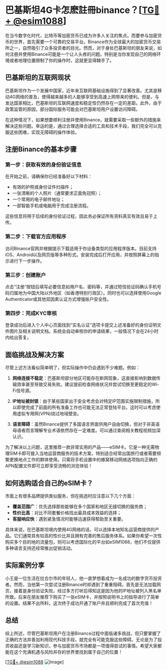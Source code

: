 # 巴基斯坦4G卡怎麽註冊binance？[[TG💪+ @esim1088](https://t.me/s/esim1088)]

在当今数字化时代，比特币等加密货币已成为许多人关注的焦点。而要参与加密货币的世界，首先需要一个可靠的交易平台。Binance作为全球最大的加密货币交易所之一，自然吸引了众多投资者的目光。然而，对于身处巴基斯坦的朋友来说，如何注册并使用Binance可能是一个让人头疼的问题。特别是当你发现自己的网络环境或者地理位置限制了你的操作时，这就更显得棘手了。

## 巴基斯坦的互联网现状

巴基斯坦作为一个发展中国家，近年来互联网基础设施得到了显著改善。尤其是移动4G网络的普及，使得越来越多的人能够享受到高速上网带来的便利。但是，与发达国家相比，巴基斯坦的互联网速度和稳定性仍然存在一定的差距。此外，由于政策监管的原因，部分国际服务可能会对巴基斯坦用户设置访问障碍。

在这种情况下，如果想要顺利注册并使用Binance，就需要采取一些额外的措施来解决这些问题。幸运的是，通过合理选择合适的工具和技术手段，我们完全可以克服这些困难，实现无障碍的操作体验。

## 注册Binance的基本步骤

### 第一步：获取有效的身份验证信息

在开始之前，请确保你已经准备好以下材料：

- 有效的护照或身份证件扫描件；
- 一张清晰的个人照片（通常要求正面免冠照）；
- 一个常用的电子邮件地址；
- 一部智能手机或电脑用于完成注册流程。

这些信息将用于后续的身份验证过程，因此务必保证所有资料真实有效且易于上传。

### 第二步：下载官方应用程序

访问Binance官网并根据提示下载适用于你设备类型的应用程序版本。目前支持iOS、Android以及网页版等多种形式。安装完成后打开应用，并按照屏幕上的指示进行下一步操作。

### 第三步：创建账户

点击“注册”按钮后填写必要信息如用户名、密码等，并通过短信验证码确认手机号码归属地为中国大陆以外地区（如香港特别行政区）。同时也可以选择使用Google Authenticator或其他双因素认证方式增强账户安全性。

### 第四步：完成KYC审核

登录成功后进入个人中心页面找到“实名认证”选项卡提交上述准备好的身份证明文件图片及相关说明文档。系统会自动审核你的申请结果，一般情况下会在24小时内给出答复。

## 面临挑战及解决方案

尽管上述方法看似简单明了，但实际操作中仍会遇到不少难题。例如：

1. **网络连接不稳定**：巴基斯坦部分地区可能存在断网现象，这直接影响到数据传输效率甚至导致交易失败。建议提前检查网络状况并尝试切换至更稳定的Wi-Fi信号源。
   
2. **IP地址被封锁**：由于某些国家出于安全考虑会对特定IP范围实施限制措施，所以即使完成了前面的所有准备工作也可能无法正常登陆平台。这时可以考虑使用虚拟专用网(VPN)绕过地域壁垒。

3. **语言障碍**：虽然Binance提供了多国语言界面供用户自由切换，但对于非英语母语者而言理解专业术语依然存在一定难度。可以通过查阅相关教程视频加深认识。

为了解决以上问题，这里推荐一款非常实用的产品——eSIM卡。它是一种无需物理SIM卡即可接入当地运营商服务的技术方案，特别适合经常出国旅行或者需要频繁更换地点工作的群体使用。只需将手机设置中的蜂窝移动网络选项指向正确的APN配置文件即可立即享受流畅的浏览体验！

## 如何选购适合自己的eSIM卡？

市面上有很多品牌提供类似服务，但在挑选时应注意以下几个方面：

- **覆盖范围广**：优先选择那些能够在多个国家和地区无缝切换的服务商；
- **性价比高**：对比不同套餐价格找出最具成本效益的选择；
- **客服响应快**：遇到紧急情况时能够迅速获得帮助至关重要。

具体来说，在巴基斯坦境内使用4G网络的话，可以选择本地知名运营商提供的产品。它们通常具有较高的性价比并且拥有完善的售后服务体系。如果你希望一次性购买多个目的地的流量包，则可以考虑国际化的平台如eSIM1088，他们不仅提供多种语言支持还经常推出促销活动。

## 实际案例分享

小王是一位生活在拉合尔市的年轻人，他一直梦想着成为一名成功的数字货币投资者。然而，当他第一次尝试注册Binance时却遇到了重重阻碍。首先是无法加载网页，接着是身份验证失败。经过多方打听后得知这是因为他的IP地址被列入黑名单所致。后来在朋友推荐下购买了一张eSIM卡，并按照说明书上的指导进行了简单的设置。结果不出所料，这次终于成功开通了账户并且顺利完成了首次充值！

## 总结

综上所述，尽管巴基斯坦用户在注册Binance过程中面临诸多挑战，但只要掌握了正确的方法并善加利用现代科技手段，就完全有可能克服这些障碍。无论是为了投资收益还是学习新知识，参与加密货币市场都是一项值得尝试的事情。希望大家都能在这个充满机遇与风险并存的世界里找到属于自己的位置！

[[TG💪+ @esim1088](https://t.me/s/esim1088) ![Image](https://i.postimg.cc/4NQfJmqS/Snipaste-2025-05-13-00-14-12.png)]